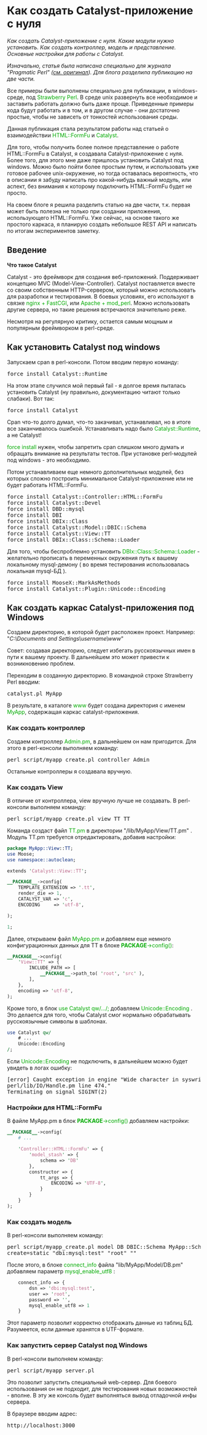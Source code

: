 ﻿# Как создать Catalyst-приложение с нуля

<i>Как создать Catalyst-приложение с нуля. Какие модули нужно установить. Как создать контроллер, модель и представление. Основные настройки для работы с Catalyst.</i>

<i>Изначально, статья была написана специально для журнала "Pragmatic Perl" (<a href="http://pragmaticperl.com/issues/09/pragmaticperl-09-использование-htmlformfu-при-работе-с-catalyst.html">см. оригинал</a>). Для блога разделила публикацию на две части.</i>

Все примеры были выполнены специально для публикации, в windows-среде, под <font color="#00aa00">Strawberry Perl</font>. В среде unix развернуть все необходимое и заставить работать должно быть даже проще. Приведенные примеры кода будут работать и в том, и в другом случае - они достаточно простые, чтобы не зависеть от тонкостей использования среды.



Данная публикация стала результатом работы над статьей о взаимодействии <font color="#00aa00">HTML::FormFu</font> и <font color="#00aa00">Catalyst</font>.

Для того, чтобы получить более полное представление о работе HTML::FormFu в Catalyst, я создавала Catalyst-приложение с нуля. Более того, для этого мне даже пришлось установить Catalyst под windows. Можно было пойти более простым путем, и использовать уже готовое рабочее unix-окружение, но тогда оставалась вероятность, что в описании я забуду написать про какой-нибудь важный модуль, или аспект, без внимания к которому подключить HTML::FormFu будет не просто.

На своем блоге я решила разделить статью на две части, т.к. первая может быть полезна не только при создании приложения, использующего HTML::FormFu. Уже сейчас, на основе такого же простого каркаса, я планирую создать небольшое REST API и написать по итогам экспериментов заметку.

## Введение

**Что такое Catalyst**

Catalyst - это фреймворк для создания веб-приложений. Поддерживает концепцию MVC (Model-View-Controller). Catalyst поставляется вместе со своим собственным HTTP-сервером, который можно использовать для разработки и тестирования. В боевых условиях, его используют в связке <font color="#00aa00">nginx + FastCGI</font>, или <font color="#00aa00">Apache + mod_perl</font>. Можно использовать другие сервера, но такие решения встречаются значительно реже.

Несмотря на регулярную критику, остается самым мощным и популярным фреймворком в perl-среде.

## Как установить Catalyst под windows

Запускаем cpan в perl-консоли. Потом вводим первую команду:
<pre>force install Catalyst::Runtime</pre>

На этом этапе случился мой первый fail - я долгое время пыталась установить Catalyst (ну правильно, документацию читают только слабаки). Вот так:
<pre>force install Catalyst</pre>

Cpan что-то долго думал, что-то закачивал, устанавливал, но в итоге все заканчивалось ошибкой.  Устанавливать надо было <font color="#00aa00">Catalyst::Runtime</font>, а не Catalyst!

<font color="#00aa00">force install</font> нужен, чтобы запретить cpan слишком много думать и обращать внимание на результаты тестов. При установке perl-модулей под windows - это необходимо.

Потом устанавливаем еще немного дополнительных модулей, без которых сложно построить минимальное Catalyst-приложение или не будет работать HTML::FormFu.
<pre>
force install Catalyst::Controller::HTML::FormFu
force install Catalyst::Devel
force install DBD::mysql
force install DBI
force install DBIx::Class
force install Catalyst::Model::DBIC::Schema
force install Catalyst::View::TT
force install DBIx::Class::Schema::Loader
</pre>
Для того, чтобы беспроблемно установить <font color="#00aa00">DBIx::Class::Schema::Loader</font> - желательно прописать в переменных окружения путь к вашему локальному mysql-демону ( во время тестирования использовалась локальная mysql-БД ).
<pre>
force install MooseX::MarkAsMethods
force install Catalyst::Plugin::Unicode::Encoding
</pre>

## Как создать каркас Catalyst-приложения под Windows

Создаем директорию, в которой будет расположен проект. Например: "*C:\Documents and Settings\username\www*"

Совет: создавая директорию, следует избегать русскоязычных имен в пути к вашему проекту. В дальнейшем это может привести к возникновению проблем.

Переходим в созданную директорию. В командной строке Strawberry Perl вводим:
<pre>catalyst.pl MyApp</pre>

В результате, в каталоге <font color="#00aa00">www</font> будет создана директория с именем <font color="#00aa00">MyApp</font>, содержащая каркас catalyst-приложения.

### Как создать контроллер

Создаем контроллер <font color="#00aa00">Admin.pm</font>, в дальнейшем он нам пригодится. Для этого в perl-консоли выполняем команду:
<pre>perl script/myapp_create.pl controller Admin</pre>

Остальные контроллеры я создавала вручную.

### Как создать View

В отличие от контроллера, view вручную лучше не создавать. В perl-консоли выполняем команду:
<pre>perl script/myapp_create.pl view TT TT</pre>

Команда создаст файл <font color="#00aa00">TT.pm</font> в директории "/lib/MyApp/View/TT.pm" . Модуль TT.pm требуется отредактировать, добавив настройки:

```perl
package MyApp::View::TT;
use Moose;
use namespace::autoclean;

extends 'Catalyst::View::TT';

__PACKAGE__->config(
    TEMPLATE_EXTENSION => '.tt',
    render_die => 1,
    CATALYST_VAR => 'c',
    ENCODING     => 'utf-8',

);

1;
```

Далее, открываем файл <font color="#00aa00">MyApp.pm</font> и добавляем еще немного конфигурационных данных для TT в блоке <font color="#00aa00">__PACKAGE__-&gt;config()</font>:

```perl
__PACKAGE__->config(
    'View::TT' => {
        INCLUDE_PATH => [
            __PACKAGE__->path_to( 'root', 'src' ),
        ],
    },
    encoding => 'utf-8',
);
```

Кроме того, в блок <font color="#00aa00">use Catalyst qw/.../;</font> добавляем <font color="#00aa00">Unicode::Encoding</font> . Это делается для того, чтобы Catalyst смог нормально обрабатывать русскоязычные символы в шаблонах.

```perl
use Catalyst qw/
    # ...
    Unicode::Encoding
/;
```

Если <font color="#00aa00">Unicode::Encoding</font> не подключить, в дальнейшем можно будет увидеть в логах ошибку:
<pre>[error] Caught exception in engine "Wide character in syswrite at C:/strawberry/
perl/lib/IO/Handle.pm line 474."
Terminating on signal SIGINT(2)
</pre>

### Настройки для HTML::FormFu

В файле MyApp.pm в блок <font color="#00aa00">__PACKAGE__-&gt;config()</font> добавляем настройки:

```perl
__PACKAGE__->config(
    # ...

    'Controller::HTML::FormFu' => {
        'model_stash' => {
            schema => 'DB'
        },
        constructor => {
            tt_args => {
                ENCODING => 'UTF-8',
            }
        }
    }
);
```

### Как создать модель

В perl-консоли выполняем команду:
<pre>perl script/myapp_create.pl model DB DBIC::Schema MyApp::Schema::DB 
create=static "dbi:mysql:test" "root" ""
</pre>
После этого, в блоке <font color="#00aa00">connect_info</font> файла "lib/MyApp/Model/DB.pm" добавляем параметр <font color="#00aa00">mysql_enable_utf8</font> :

```perl
    connect_info => {
        dsn => 'dbi:mysql:test',
        user => 'root',
        password => '',
        mysql_enable_utf8 => 1
    }
```
Этот параметр позволит корректно отображать данные из таблиц БД. Разумеется, если данные хранятся в UTF-формате.

### Как запустить сервер Catalyst под Windows

В perl-консоли выполняем команду:
<pre>perl script/myapp_server.pl</pre>

Это позволит запустить специальный web-сервер. Для боевого использования он не подходит, для тестирования новых возможностей - вполне. В эту же консоль будет выполняться вывод отладочной инфы сервера.

В браузере вводим адрес:
<pre>http://localhost:3000</pre>

